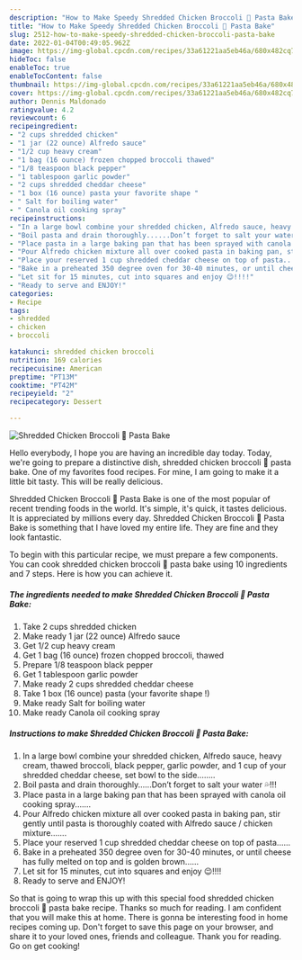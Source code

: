 ```yaml
---
description: "How to Make Speedy Shredded Chicken Broccoli 🥦 Pasta Bake"
title: "How to Make Speedy Shredded Chicken Broccoli 🥦 Pasta Bake"
slug: 2512-how-to-make-speedy-shredded-chicken-broccoli-pasta-bake
date: 2022-01-04T00:49:05.962Z
image: https://img-global.cpcdn.com/recipes/33a61221aa5eb46a/680x482cq70/shredded-chicken-broccoli-pasta-bake-recipe-main-photo.jpg
hideToc: false
enableToc: true
enableTocContent: false
thumbnail: https://img-global.cpcdn.com/recipes/33a61221aa5eb46a/680x482cq70/shredded-chicken-broccoli-pasta-bake-recipe-main-photo.jpg
cover: https://img-global.cpcdn.com/recipes/33a61221aa5eb46a/680x482cq70/shredded-chicken-broccoli-pasta-bake-recipe-main-photo.jpg
author: Dennis Maldonado
ratingvalue: 4.2
reviewcount: 6
recipeingredient:
- "2 cups shredded chicken"
- "1 jar (22 ounce) Alfredo sauce"
- "1/2 cup heavy cream"
- "1 bag (16 ounce) frozen chopped broccoli thawed"
- "1/8 teaspoon black pepper"
- "1 tablespoon garlic powder"
- "2 cups shredded cheddar cheese"
- "1 box (16 ounce) pasta your favorite shape "
- " Salt for boiling water"
- " Canola oil cooking spray"
recipeinstructions:
- "In a large bowl combine your shredded chicken, Alfredo sauce, heavy cream, thawed broccoli, black pepper, garlic powder, and 1 cup of your shredded cheddar cheese, set bowl to the side........"
- "Boil pasta and drain thoroughly......Don’t forget to salt your water 💦!!!"
- "Place pasta in a large baking pan that has been sprayed with canola oil cooking spray......."
- "Pour Alfredo chicken mixture all over cooked pasta in baking pan, stir gently until pasta is thoroughly coated with Alfredo sauce / chicken mixture......."
- "Place your reserved 1 cup shredded cheddar cheese on top of pasta......"
- "Bake in a preheated 350 degree oven for 30-40 minutes, or until cheese has fully melted on top and is golden brown......"
- "Let sit for 15 minutes, cut into squares and enjoy 😉!!!!"
- "Ready to serve and ENJOY!"
categories:
- Recipe
tags:
- shredded
- chicken
- broccoli

katakunci: shredded chicken broccoli 
nutrition: 169 calories
recipecuisine: American
preptime: "PT13M"
cooktime: "PT42M"
recipeyield: "2"
recipecategory: Dessert

---
```



![Shredded Chicken Broccoli 🥦 Pasta Bake](https://img-global.cpcdn.com/recipes/33a61221aa5eb46a/680x482cq70/shredded-chicken-broccoli-pasta-bake-recipe-main-photo.jpg)

Hello everybody, I hope you are having an incredible day today. Today, we're going to prepare a distinctive dish, shredded chicken broccoli 🥦 pasta bake. One of my favorites food recipes. For mine, I am going to make it a little bit tasty. This will be really delicious.

Shredded Chicken Broccoli 🥦 Pasta Bake is one of the most popular of recent trending foods in the world. It's simple, it's quick, it tastes delicious. It is appreciated by millions every day. Shredded Chicken Broccoli 🥦 Pasta Bake is something that I have loved my entire life. They are fine and they look fantastic.




To begin with this particular recipe, we must prepare a few components. You can cook shredded chicken broccoli 🥦 pasta bake using 10 ingredients and 7 steps. Here is how you can achieve it.

<!--inarticleads1-->

##### The ingredients needed to make Shredded Chicken Broccoli 🥦 Pasta Bake:

1. Take 2 cups shredded chicken
1. Make ready 1 jar (22 ounce) Alfredo sauce
1. Get 1/2 cup heavy cream
1. Get 1 bag (16 ounce) frozen chopped broccoli, thawed
1. Prepare 1/8 teaspoon black pepper
1. Get 1 tablespoon garlic powder
1. Make ready 2 cups shredded cheddar cheese
1. Take 1 box (16 ounce) pasta (your favorite shape !)
1. Make ready  Salt for boiling water
1. Make ready  Canola oil cooking spray




<!--inarticleads2-->

##### Instructions to make Shredded Chicken Broccoli 🥦 Pasta Bake:

1. In a large bowl combine your shredded chicken, Alfredo sauce, heavy cream, thawed broccoli, black pepper, garlic powder, and 1 cup of your shredded cheddar cheese, set bowl to the side........
1. Boil pasta and drain thoroughly......Don’t forget to salt your water 💦!!!
1. Place pasta in a large baking pan that has been sprayed with canola oil cooking spray.......
1. Pour Alfredo chicken mixture all over cooked pasta in baking pan, stir gently until pasta is thoroughly coated with Alfredo sauce / chicken mixture.......
1. Place your reserved 1 cup shredded cheddar cheese on top of pasta......
1. Bake in a preheated 350 degree oven for 30-40 minutes, or until cheese has fully melted on top and is golden brown......
1. Let sit for 15 minutes, cut into squares and enjoy 😉!!!!
1. Ready to serve and ENJOY!



So that is going to wrap this up with this special food shredded chicken broccoli 🥦 pasta bake recipe. Thanks so much for reading. I am confident that you will make this at home. There is gonna be interesting food in home recipes coming up. Don't forget to save this page on your browser, and share it to your loved ones, friends and colleague. Thank you for reading. Go on get cooking!
